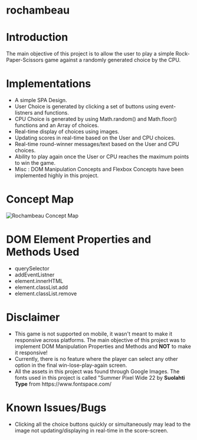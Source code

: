 # rochambeau

# Introduction

The main objective of this project is to allow the user to play a simple Rock-Paper-Scissors game against a randomly generated choice by the CPU.

# Implementations

<ul>
  <li> A simple SPA Design.</li>
  <li> User Choice is generated by clicking a set of buttons using event-listners and functions.</li>
  <li> CPU Choice is generated by using Math.random() and Math.floor() functions and an Array of choices.</li>
  <li>Real-time display of choices using images.</li>
  <li>Updating scores in real-time based on the User and CPU choices.</li>
  <li>Real-time round-winner messages/text based on the User and CPU choices.</li>
  <li>Ability to play again once the User or CPU reaches the maximum points to win the game.</li>
  <li>Misc : DOM Manipulation Concepts and Flexbox Concepts have been implemented highly in this project.</li>
</ul>

# Concept Map

![Rochambeau Concept Map](https://github.com/mohammednumaan/rochambeau/assets/138296610/9ccc63c8-759b-4f7b-9dad-73a0b27bafd8)

# DOM Element Properties and Methods Used 

<ul>
  <li>querySelector</li>
  <li>addEventListner</li>
  <li>element.innerHTML</li>
  <li>element.classList.add</li>
  <li>element.classList.remove</li>
</ul>

# Disclaimer

<ul>
  <li>This game is not supported on mobile, it wasn't meant to make it responsive across platforms. The main objective of this project was to implement DOM Manipulation Properties and Methods and <b>NOT</b> to make it responsive!</li>
  <li>Currently, there is no feature where the player can select any other option in the final win-lose-play-again screen.</li>
  <li>All the assets in this project was found through Google Images. The fonts used in this project is called "Summer Pixel Wide 22 by <b>Suolahti Type</b> from https://www.fontspace.com/</li>
</ul>

# Known Issues/Bugs

<ul>
  <li>Clicking all the choice buttons quickly or simultaneously may lead to the image not updating/displaying in real-time in the score-screen.</li>
</ul>





